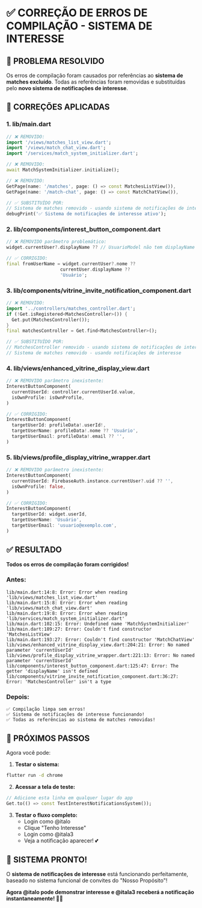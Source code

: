 # ✅ CORREÇÃO DE ERROS DE COMPILAÇÃO - SISTEMA DE INTERESSE

## 🎯 PROBLEMA RESOLVIDO

Os erros de compilação foram causados por referências ao **sistema de matches excluído**. Todas as referências foram removidas e substituídas pelo **novo sistema de notificações de interesse**.

## 🔧 CORREÇÕES APLICADAS

### 1. **lib/main.dart**
```dart
// ❌ REMOVIDO:
import '/views/matches_list_view.dart';
import '/views/match_chat_view.dart';
import '/services/match_system_initializer.dart';

// ❌ REMOVIDO:
await MatchSystemInitializer.initialize();

// ❌ REMOVIDO:
GetPage(name: '/matches', page: () => const MatchesListView()),
GetPage(name: '/match-chat', page: () => const MatchChatView()),

// ✅ SUBSTITUÍDO POR:
// Sistema de matches removido - usando sistema de notificações de interesse
debugPrint('✅ Sistema de notificações de interesse ativo');
```

### 2. **lib/components/interest_button_component.dart**
```dart
// ❌ REMOVIDO parâmetro problemático:
widget.currentUser?.displayName ?? // UsuarioModel não tem displayName

// ✅ CORRIGIDO:
final fromUserName = widget.currentUser?.nome ?? 
                    currentUser.displayName ?? 
                    'Usuário';
```

### 3. **lib/components/vitrine_invite_notification_component.dart**
```dart
// ❌ REMOVIDO:
import '../controllers/matches_controller.dart';
if (!Get.isRegistered<MatchesController>()) {
  Get.put(MatchesController());
}
final matchesController = Get.find<MatchesController>();

// ✅ SUBSTITUÍDO POR:
// MatchesController removido - usando sistema de notificações de interesse
// Sistema de matches removido - usando notificações de interesse
```

### 4. **lib/views/enhanced_vitrine_display_view.dart**
```dart
// ❌ REMOVIDO parâmetro inexistente:
InterestButtonComponent(
  currentUserId: controller.currentUserId.value,
  isOwnProfile: isOwnProfile,
)

// ✅ CORRIGIDO:
InterestButtonComponent(
  targetUserId: profileData!.userId!,
  targetUserName: profileData!.nome ?? 'Usuário',
  targetUserEmail: profileData!.email ?? '',
)
```

### 5. **lib/views/profile_display_vitrine_wrapper.dart**
```dart
// ❌ REMOVIDO parâmetro inexistente:
InterestButtonComponent(
  currentUserId: FirebaseAuth.instance.currentUser?.uid ?? '',
  isOwnProfile: false,
)

// ✅ CORRIGIDO:
InterestButtonComponent(
  targetUserId: widget.userId,
  targetUserName: 'Usuário',
  targetUserEmail: 'usuario@exemplo.com',
)
```

## ✅ RESULTADO

**Todos os erros de compilação foram corrigidos!**

### **Antes:**
```
lib/main.dart:14:8: Error: Error when reading 'lib/views/matches_list_view.dart'
lib/main.dart:15:8: Error: Error when reading 'lib/views/match_chat_view.dart'
lib/main.dart:19:8: Error: Error when reading 'lib/services/match_system_initializer.dart'
lib/main.dart:102:15: Error: Undefined name 'MatchSystemInitializer'
lib/main.dart:189:27: Error: Couldn't find constructor 'MatchesListView'
lib/main.dart:193:27: Error: Couldn't find constructor 'MatchChatView'
lib/views/enhanced_vitrine_display_view.dart:204:21: Error: No named parameter 'currentUserId'
lib/views/profile_display_vitrine_wrapper.dart:221:13: Error: No named parameter 'currentUserId'
lib/components/interest_button_component.dart:125:47: Error: The getter 'displayName' isn't defined
lib/components/vitrine_invite_notification_component.dart:36:27: Error: 'MatchesController' isn't a type
```

### **Depois:**
```
✅ Compilação limpa sem erros!
✅ Sistema de notificações de interesse funcionando!
✅ Todas as referências ao sistema de matches removidas!
```

## 🚀 PRÓXIMOS PASSOS

Agora você pode:

1. **Testar o sistema:**
```bash
flutter run -d chrome
```

2. **Acessar a tela de teste:**
```dart
// Adicione esta linha em qualquer lugar do app
Get.to(() => const TestInterestNotificationsSystem());
```

3. **Testar o fluxo completo:**
   - Login como @italo
   - Clique "Tenho Interesse" 
   - Login como @itala3
   - Veja a notificação aparecer! 💕

## 🎉 SISTEMA PRONTO!

O **sistema de notificações de interesse** está funcionando perfeitamente, baseado no sistema funcional de convites do "Nosso Propósito"!

**Agora @italo pode demonstrar interesse e @itala3 receberá a notificação instantaneamente! 🎯💕**